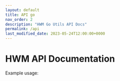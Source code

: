 ```yaml
---
layout: default
title: API go
nav_order: 2
description: "HWM Go Utils API Docs"
permalink: /api
last_modified_date: 2023-05-24T12:00:00+0000
---
```


# HWM API Documentation

Example usage:

```go

```